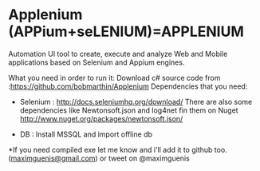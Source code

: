 Applenium (APPium+seLENIUM)=APPLENIUM
=========

Automation UI tool  to create, execute and analyze Web and Mobile applications based on Selenium and Appium engines.


What you need in order to run it:
Download c# source code from :https://github.com/bobmarthin/Applenium
Dependencies that  you need:
- Selenium : http://docs.seleniumhq.org/download/
There are also some dependencies like Newtonsoft.json and log4net fin them on Nuget
http://www.nuget.org/packages/newtonsoft.json/

- DB : Install MSSQL and import offline db

*If you need compiled exe let me know and i'll add it to github too.(maximguenis@gmail.com) or tweet on @maximguenis
